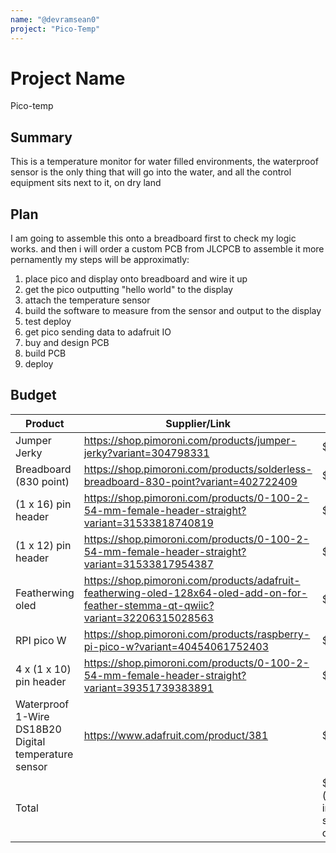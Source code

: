 ```yaml
---
name: "@devramsean0"
project: "Pico-Temp"
---
```


# Project Name
Pico-temp
## Summary
This is a temperature monitor for water filled environments,
the waterproof sensor is the only thing that will go into the water, and all the control equipment sits next to it, on dry land

## Plan

I am going to assemble this onto a breadboard first to check my logic works. and then i will order a custom PCB from JLCPCB to assemble it more pernamently
my steps will be approximatly:

1. place pico and display onto breadboard and wire it up
2. get the pico outputting "hello world" to the display
3. attach the temperature sensor
4. build the software to measure from the sensor and output to the display
5. test deploy
6. get pico sending data to adafruit IO
7. buy and design PCB
8. build PCB
9. deploy
## Budget

| Product         | Supplier/Link                                                     | Cost   |
| --------------- | ----------------------------------------------------------------- | ------ |
| Jumper Jerky    | https://shop.pimoroni.com/products/jumper-jerky?variant=304798331 | $3.05  |
| Breadboard (830 point) | https://shop.pimoroni.com/products/solderless-breadboard-830-point?variant=402722409                       | $19.95 |
| (1 x 16) pin header | https://shop.pimoroni.com/products/0-100-2-54-mm-female-header-straight?variant=31533818740819 | $1.22 |
| (1 x 12) pin header | https://shop.pimoroni.com/products/0-100-2-54-mm-female-header-straight?variant=31533817954387 | $0.92 |
| Featherwing oled | https://shop.pimoroni.com/products/adafruit-featherwing-oled-128x64-oled-add-on-for-feather-stemma-qt-qwiic?variant=32206315028563 | $14.95 |
| RPI pico W | https://shop.pimoroni.com/products/raspberry-pi-pico-w?variant=40454061752403 | $7.32 |
| 4 x (1 x 10) pin header | https://shop.pimoroni.com/products/0-100-2-54-mm-female-header-straight?variant=39351739383891 | $3.66 |
| Waterproof 1-Wire DS18B20 Digital temperature sensor | https://www.adafruit.com/product/381 | $9.95 |
| Total | | $81.55 (not including shipping or taxes)
